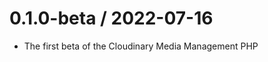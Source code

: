 0.1.0-beta / 2022-07-16
==================

  * The first beta of the Cloudinary Media Management PHP
